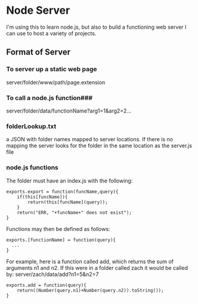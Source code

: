 # Node Server #

I'm using this to learn node.js, but also to build a functioning web server I can use to host a variety of projects.

## Format of Server ##
### To server up a static web page ###
server/folder/www/path/page.extension

### To call a node.js function###
server/folder/data/functionName?arg1=1&arg2=2...

### folderLookup.txt ###
a JSON with folder names mapped to server locations.
If there is no mapping the server looks for the folder
in the same location as the server.js file

### node.js functions ###
The folder must have an index.js with the following:
```
exports.export = function(funcName,query){
	if(this[funcName]){
		return(this[funcName](query));
	}
	return("ERR, "+funcName+" does not exist");
}
```
Functions may then be defined as follows:
```
exports.[functionName] = function(query){
  ...
}
```
For example, here is a function called add, which returns the sum of arguments
n1 and n2. If this were in a folder called zach it would be called by:
server/zach/data/add?n1=5&n2=7

```
exports.add = function(query){
	return((Number(query.n1)+Number(query.n2)).toString());
}
```
